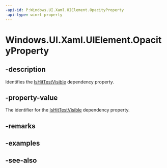 ```yaml
---
-api-id: P:Windows.UI.Xaml.UIElement.OpacityProperty
-api-type: winrt property
---
```


<!-- Property syntax
public Windows.UI.Xaml.DependencyProperty OpacityProperty { get; }
-->

# Windows.UI.Xaml.UIElement.OpacityProperty

## -description
Identifies the [IsHitTestVisible](uielement_ishittestvisible.md) dependency property.



## -property-value
The identifier for the [IsHitTestVisible](uielement_ishittestvisible.md) dependency property.

## -remarks

## -examples

## -see-also
